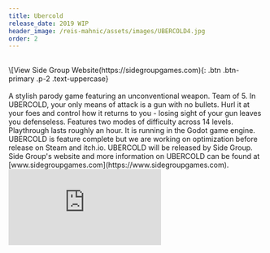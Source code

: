 ```yaml
---
title: Ubercold
release_date: 2019 WIP
header_image: /reis-mahnic/assets/images/UBERCOLD4.jpg
order: 2
---
```

<br>
\[View Side Group Website(https://sidegroupgames.com){: .btn .btn-primary .p-2 .text-uppercase}
<br><br>
A stylish parody game featuring an unconventional weapon. Team of 5. In UBERCOLD, your only means of attack is a gun with no bullets. Hurl it at your foes and control how it returns to you - losing sight of your gun leaves you defenseless. Features two modes of difficulty across 14 levels. Playthrough lasts roughly an hour. It is running in the Godot game engine. UBERCOLD is feature complete but we are working on optimization before release on Steam and itch.io. UBERCOLD will be released by Side Group. Side Group's website and more information on UBERCOLD can be found at [www.sidegroupgames.com](https://www.sidegroupgames.com).

<br>
<div class="embed-container text-center"><iframe src="https://player.vimeo.com/video/296369486" frameborder="0" webkitallowfullscreen="" mozallowfullscreen="" allowfullscreen=""></iframe></div>

